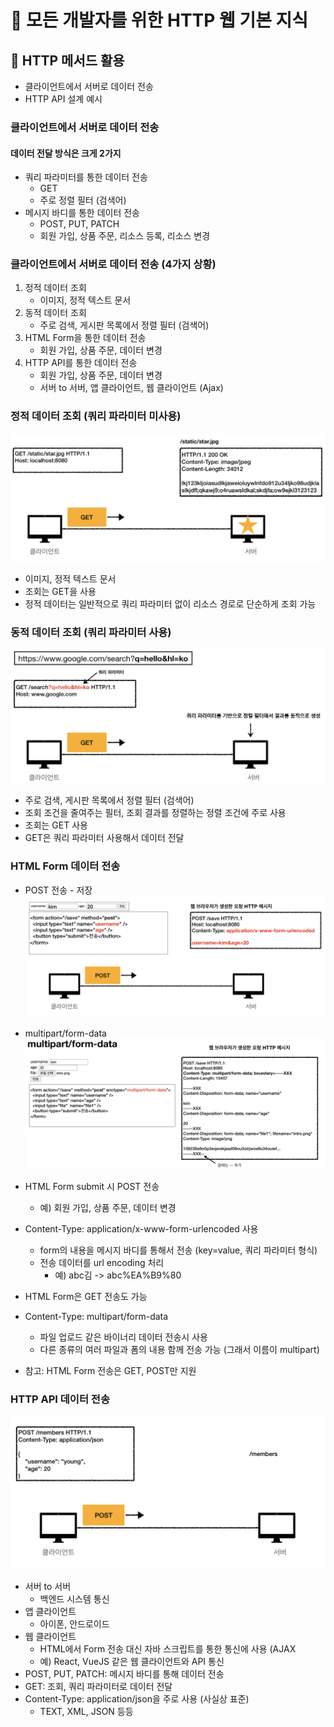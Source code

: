 # :book: 모든 개발자를 위한 HTTP 웹 기본 지식
## :pushpin: HTTP 메서드 활용

- 클라이언트에서 서버로 데이터 전송
- HTTP API 설계 예시

### 클라이언트에서 서버로 데이터 전송
#### 데이터 전달 방식은 크게 2가지
- 쿼리 파라미터를 통한 데이터 전송
  - GET
  - 주로 정렬 필터 (검색어)
- 메시지 바디를 통한 데이터 전송
  - POST, PUT, PATCH
  - 회원 가입, 상품 주문, 리소스 등록, 리소스 변경

### 클라이언트에서 서버로 데이터 전송 (4가지 상황)
1. 정적 데이터 조회
    - 이미지, 정적 텍스트 문서 
2. 동적 데이터 조회
    - 주로 검색, 게시판 목록에서 정렬 필터 (검색어)
3. HTML Form을 통한 데이터 전송
    - 회원 가입, 상품 주문, 데이터 변경
4. HTTP API를 통한 데이터 전송
    - 회원 가입, 상품 주문, 데이터 변경
    - 서버 to 서버, 앱 클라이언트, 웹 클라이언트 (Ajax)

### 정적 데이터 조회 (쿼리 파라미터 미사용)
![](./images/정적데이터조회.png)

- 이미지, 정적 텍스트 문서
- 조회는 GET을 사용
- 정적 데이터는 일반적으로 쿼리 파라미터 없이 리소스 경로로 단순하게 조회 가능


### 동적 데이터 조회 (쿼리 파라미터 사용)
![](./images/동적데이터조회.png)

- 주로 검색, 게시판 목록에서 정렬 필터 (검색어)
- 조회 조건을 줄여주는 필터, 조회 결과를 정렬하는 정렬 조건에 주로 사용
- 조회는 GET 사용
- GET은 쿼리 파라미터 사용해서 데이터 전달


### HTML Form 데이터 전송
- POST 전송 - 저장
![](./images/form데이터전송.png)

- multipart/form-data
![](./images/multipart.png)

- HTML Form submit 시 POST 전송
  - 예) 회원 가입, 상품 주문, 데이터 변경
- Content-Type: application/x-www-form-urlencoded 사용
  - form의 내용을 메시지 바디를 통해서 전송 (key=value, 쿼리 파라미터 형식)
  - 전송 데이터를 url encoding 처리
    - 예) abc김 -> abc%EA%B9%80
- HTML Form은 GET 전송도 가능
- Content-Type: multipart/form-data
  - 파일 업로드 같은 바이너리 데이터 전송시 사용
  - 다른 종류의 여러 파일과 폼의 내용 함께 전송 가능 (그래서 이름이 multipart)
- 참고: HTML Form 전송은 GET, POST만 지원


### HTTP API 데이터 전송 
![](./images/http%20api.png)

- 서버 to 서버
  - 백엔드 시스템 통신
- 앱 클라이언트
  - 아이폰, 안드로이드
- 웹 클라이언트
  - HTML에서 Form 전송 대신 자바 스크립트를 통한 통신에 사용 (AJAX
  - 예) React, VueJS 같은 웹 클라이언트와 API 통신
- POST, PUT, PATCH: 메시지 바디를 통해 데이터 전송
- GET: 조회, 쿼리 파라미터로 데이터 전달
- Content-Type: application/json을 주로 사용 (사실상 표준)
  - TEXT, XML, JSON 등등